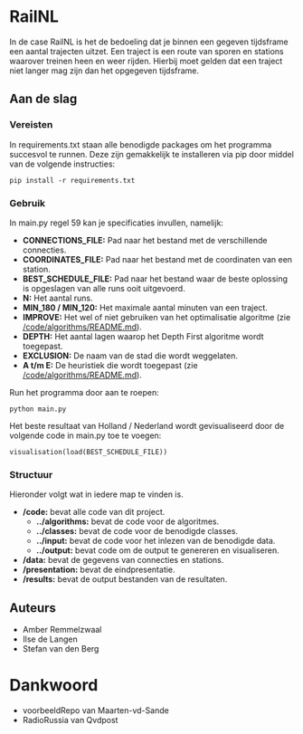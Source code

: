 # RailNL

In de case RailNL is het de bedoeling dat je binnen een gegeven tijdsframe een aantal trajecten
uitzet. Een traject is een route van sporen en stations waarover treinen heen en weer rijden.
Hierbij moet gelden dat een traject niet langer mag zijn dan het opgegeven tijdsframe.

## Aan de slag
### Vereisten

In requirements.txt staan alle benodigde packages om het programma succesvol te runnen. Deze zijn
gemakkelijk te installeren via pip door middel van de volgende instructies:

```
pip install -r requirements.txt
```

### Gebruik
In main.py regel 59 kan je specificaties invullen, namelijk:
- **CONNECTIONS_FILE:** Pad naar het bestand met de verschillende connecties.
- **COORDINATES_FILE:** Pad naar het bestand met de coordinaten van een station.
- **BEST_SCHEDULE_FILE:** Pad naar het bestand waar de beste oplossing is opgeslagen van alle runs
ooit uitgevoerd.
- **N:** Het aantal runs.
- **MIN_180 / MIN_120:** Het maximale aantal minuten van een traject.
- **IMPROVE:** Het wel of niet gebruiken van het optimalisatie algoritme
(zie [/code/algorithms/README.md](/code/algorithms/README.md)).
- **DEPTH:** Het aantal lagen waarop het Depth First algoritme wordt toegepast.
- **EXCLUSION:** De naam van de stad die wordt weggelaten.
- **A t/m E:** De heuristiek die wordt toegepast
(zie [/code/algorithms/README.md](/code/algorithms/README.md)).

Run het programma door aan te roepen:

```
python main.py
```

Het beste resultaat van Holland / Nederland wordt gevisualiseerd door de volgende code in main.py
toe te voegen:

```
visualisation(load(BEST_SCHEDULE_FILE))
```

### Structuur

Hieronder volgt wat in iedere map te vinden is.

- **/code:** bevat alle code van dit project.
  - **../algorithms:** bevat de code voor de algoritmes.
  - **../classes:** bevat de code voor de benodigde classes.
  - **../input:** bevat de code voor het inlezen van de benodigde data.
  - **../output:** bevat code om de output te genereren en visualiseren.
- **/data:** bevat de gegevens van connecties en stations.
- **/presentation:** bevat de eindpresentatie.
- **/results:** bevat de output bestanden van de resultaten.

## Auteurs
- Amber Remmelzwaal
- Ilse de Langen
- Stefan van den Berg

# Dankwoord
- voorbeeldRepo van Maarten-vd-Sande
- RadioRussia van Qvdpost
